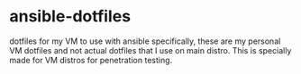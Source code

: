 # ansible-dotfiles
dotfiles for my VM to use with ansible specifically, these are my personal VM dotfiles and not actual dotfiles that I use on main distro. This is specially made for VM distros for penetration testing.
